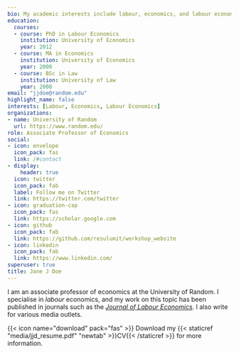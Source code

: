 ```yaml
---
bio: My academic interests include labour, economics, and labour economics.
education:
  courses:
  - course: PhD in Labour Economics
    institution: University of Economics
    year: 2012
  - course: MA in Economics
    institution: University of Economics
    year: 2009
  - course: BSc in Law
    institution: University of Law
    year: 2008
email: "jjdoe@random.edu"
highlight_name: false
interests: [Labour, Economics, Labour Economics]
organizations:
- name: University of Random
  url: https://www.random.edu/
role: Associate Professor of Economics
social:
- icon: envelope
  icon_pack: fas
  link: /#contact
- display:
    header: true
  icon: twitter
  icon_pack: fab
  label: Follow me on Twitter
  link: https://twitter.com/twitter
- icon: graduation-cap
  icon_pack: fas
  link: https://scholar.google.com
- icon: github
  icon_pack: fab
  link: https://github.com/resulumit/workshop_website
- icon: linkedin
  icon_pack: fab
  link: https://www.linkedin.com/
superuser: true
title: Jane J Doe
---
```


I am an associate professor of economics at the University of Random. I specialise in *labour* economics, and my work on this topic has been published in journals such as the [*Journal of Labour Economics*](https://www.journals.uchicago.edu/toc/jole/current). I also write for various media outlets. 

{{< icon name="download" pack="fas" >}} Download my {{< staticref "media/jjd_resume.pdf" "newtab" >}}CV{{< /staticref >}} for more information.


